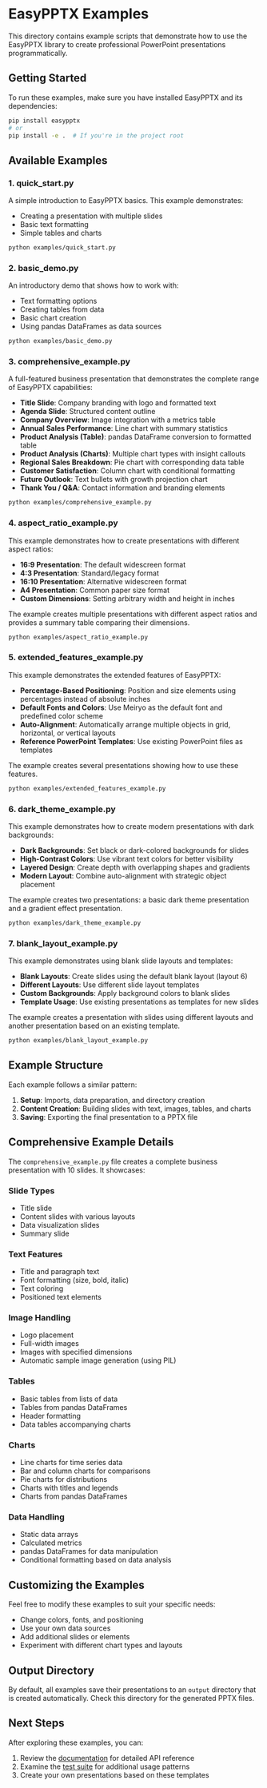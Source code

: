 # EasyPPTX Examples

This directory contains example scripts that demonstrate how to use the EasyPPTX library to create professional PowerPoint presentations programmatically.

## Getting Started

To run these examples, make sure you have installed EasyPPTX and its dependencies:

```bash
pip install easypptx
# or
pip install -e .  # If you're in the project root
```

## Available Examples

### 1. quick_start.py

A simple introduction to EasyPPTX basics. This example demonstrates:
- Creating a presentation with multiple slides
- Basic text formatting
- Simple tables and charts

```bash
python examples/quick_start.py
```

### 2. basic_demo.py

An introductory demo that shows how to work with:
- Text formatting options
- Creating tables from data
- Basic chart creation
- Using pandas DataFrames as data sources

```bash
python examples/basic_demo.py
```

### 3. comprehensive_example.py

A full-featured business presentation that demonstrates the complete range of EasyPPTX capabilities:

- **Title Slide**: Company branding with logo and formatted text
- **Agenda Slide**: Structured content outline
- **Company Overview**: Image integration with a metrics table
- **Annual Sales Performance**: Line chart with summary statistics
- **Product Analysis (Table)**: pandas DataFrame conversion to formatted table
- **Product Analysis (Charts)**: Multiple chart types with insight callouts
- **Regional Sales Breakdown**: Pie chart with corresponding data table
- **Customer Satisfaction**: Column chart with conditional formatting
- **Future Outlook**: Text bullets with growth projection chart
- **Thank You / Q&A**: Contact information and branding elements

```bash
python examples/comprehensive_example.py
```

### 4. aspect_ratio_example.py

This example demonstrates how to create presentations with different aspect ratios:

- **16:9 Presentation**: The default widescreen format
- **4:3 Presentation**: Standard/legacy format
- **16:10 Presentation**: Alternative widescreen format
- **A4 Presentation**: Common paper size format
- **Custom Dimensions**: Setting arbitrary width and height in inches

The example creates multiple presentations with different aspect ratios and provides a summary table comparing their dimensions.

```bash
python examples/aspect_ratio_example.py
```

### 5. extended_features_example.py

This example demonstrates the extended features of EasyPPTX:

- **Percentage-Based Positioning**: Position and size elements using percentages instead of absolute inches
- **Default Fonts and Colors**: Use Meiryo as the default font and predefined color scheme
- **Auto-Alignment**: Automatically arrange multiple objects in grid, horizontal, or vertical layouts
- **Reference PowerPoint Templates**: Use existing PowerPoint files as templates

The example creates several presentations showing how to use these features.

```bash
python examples/extended_features_example.py
```

### 6. dark_theme_example.py

This example demonstrates how to create modern presentations with dark backgrounds:

- **Dark Backgrounds**: Set black or dark-colored backgrounds for slides
- **High-Contrast Colors**: Use vibrant text colors for better visibility
- **Layered Design**: Create depth with overlapping shapes and gradients
- **Modern Layout**: Combine auto-alignment with strategic object placement

The example creates two presentations: a basic dark theme presentation and a gradient effect presentation.

```bash
python examples/dark_theme_example.py
```

### 7. blank_layout_example.py

This example demonstrates using blank slide layouts and templates:

- **Blank Layouts**: Create slides using the default blank layout (layout 6)
- **Different Layouts**: Use different slide layout templates
- **Custom Backgrounds**: Apply background colors to blank slides
- **Template Usage**: Use existing presentations as templates for new slides

The example creates a presentation with slides using different layouts and another presentation based on an existing template.

```bash
python examples/blank_layout_example.py
```

## Example Structure

Each example follows a similar pattern:

1. **Setup**: Imports, data preparation, and directory creation
2. **Content Creation**: Building slides with text, images, tables, and charts
3. **Saving**: Exporting the final presentation to a PPTX file

## Comprehensive Example Details

The `comprehensive_example.py` file creates a complete business presentation with 10 slides. It showcases:

### Slide Types
- Title slide
- Content slides with various layouts
- Data visualization slides
- Summary slide

### Text Features
- Title and paragraph text
- Font formatting (size, bold, italic)
- Text coloring
- Positioned text elements

### Image Handling
- Logo placement
- Full-width images
- Images with specified dimensions
- Automatic sample image generation (using PIL)

### Tables
- Basic tables from lists of data
- Tables from pandas DataFrames
- Header formatting
- Data tables accompanying charts

### Charts
- Line charts for time series data
- Bar and column charts for comparisons
- Pie charts for distributions
- Charts with titles and legends
- Charts from pandas DataFrames

### Data Handling
- Static data arrays
- Calculated metrics
- pandas DataFrames for data manipulation
- Conditional formatting based on data analysis

## Customizing the Examples

Feel free to modify these examples to suit your specific needs:

- Change colors, fonts, and positioning
- Use your own data sources
- Add additional slides or elements
- Experiment with different chart types and layouts

## Output Directory

By default, all examples save their presentations to an `output` directory that is created automatically. Check this directory for the generated PPTX files.

## Next Steps

After exploring these examples, you can:

1. Review the [documentation](https://ameyanagi.github.io/EasyPPTX/) for detailed API reference
2. Examine the [test suite](/tests) for additional usage patterns
3. Create your own presentations based on these templates